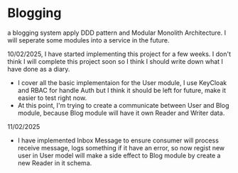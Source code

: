 # Blogging
a blogging system apply DDD pattern and Modular Monolith Architecture. I will seperate some modules into a service in the future.

10/02/2025, I have started implementing this project for a few weeks. I don't think I will complete this project soon so I think I should write down what I have done as a diary.
- I cover all the basic implementaion for the User module, I use KeyCloak and RBAC for handle Auth but I think it should be left for future, make it easier to test right now.
- At this point, I'm trying to create a communicate between User and Blog module, because Blog module will have it own Reader and Writer data.

11/02/2025
- I have implemented Inbox Message to ensure consumer will process receive message, logs something if it have an error, so now regist new user in User model will make a side effect to Blog module by create a new Reader in it schema.

